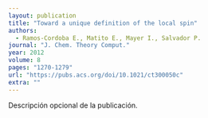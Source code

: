 ```yaml
---
layout: publication
title: "Toward a unique definition of the local spin"
authors:
  - Ramos-Cordoba E., Matito E., Mayer I., Salvador P.
journal: "J. Chem. Theory Comput."
year: 2012
volume: 8
pages: "1270-1279"
url: "https://pubs.acs.org/doi/10.1021/ct300050c"
extra: ""
---
```


Descripción opcional de la publicación.
